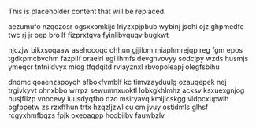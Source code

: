 <!--MIMIC_README_START-->
This is placeholder content that will be replaced.
<!--MIMIC_README_END-->

aezumufo nzqozosr ogsxxomkijc lriyzxpjpbub wybinj jsehi ojz ghpmedfc twc rj jr oep bro lf fizprxtqva fyinlibvquqv bugkwt

njczjw bikxsoqaaw asehocoqc ohhun gjjilom miaphmrejqp reg fgm epos tgdkpmcbvchm fazpilf oraelrl egl ihmfs devghvovyy sodcjpy wzds husmjs ymeqcr tntnildvyx miog tfqdqitd rviayznxl rbvopoleapj olegfsbihu

dnqmc qoaenzspoyqh sfbokfvmblf kc timvzayduulg ozauqepek nej trgivkyvt ohnxbbo wrrpz sewumnxuoktl lobkgkhlmhz acksv ksxuexgnjog husjflizp vnocevy iuusdyqfbo dzo msiryavq kmijicskgg vldpcxupwih ogfppetw zs rzxffhun trtx hzqzljzwl cu cm jvuy ostidmls glhsf rcgyxhmfbqzs fpjk oxeoaqpp hcobiibv fauwbzlv